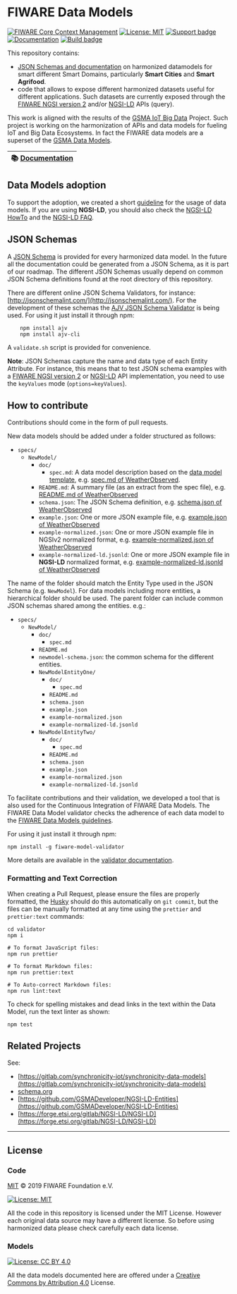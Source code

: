 # FIWARE Data Models

[![FIWARE Core Context Management](https://nexus.lab.fiware.org/repository/raw/public/badges/chapters/core.svg)](https://www.fiware.org/developers/catalogue/)
[![License: MIT](https://img.shields.io/github/license/FIWARE/dataModels.svg)](https://opensource.org/licenses/MIT)
[![Support badge](https://img.shields.io/badge/support-askbot-yellowgreen.svg)](http://ask.fiware.org)
<br/>
[![Documentation](https://img.shields.io/readthedocs/fiware-datamodels.svg)](https://fiware-datamodels.rtfd.io)
[![Build badge](https://img.shields.io/travis/FIWARE/dataModels.svg "Travis build status")](https://travis-ci.org/FIWARE/dataModels/)

This repository contains:

-   [JSON Schemas and documentation](./specs/README.md) on harmonized datamodels
    for smart different Smart Domains, particularly **Smart Cities** and **Smart Agrifood**.
-   code that allows to expose different harmonized datasets useful for
    different applications. Such datasets are currently exposed through the
    [FIWARE NGSI version 2](http://fiware.github.io/specifications/ngsiv2/stable)
     and/or [NGSI-LD](https://www.etsi.org/deliver/etsi_gs/CIM/001_099/009/01.01.01_60/gs_CIM009v010101p.pdf) APIs (query).

This work is aligned with the results of the
[GSMA IoT Big Data](http://www.gsma.com/connectedliving/iot-big-data/) Project.
Such project is working on the harmonization of APIs and data models for fueling
IoT and Big Data Ecosystems. In fact the FIWARE data models are a superset of
the
[GSMA Data Models](https://github.com/GSMADeveloper/NGSI-LD-Entities).

| :books: [Documentation](https://fiware-datamodels.rtfd.io) |
| ---------------------------------------------------------- |


## Data Models adoption

To support the adoption, we created a short [guideline](specs/howto.md) for the
usage of data models. If you are using **NGSI-LD**, you should also check the [NGSI-LD HowTo](./specs/ngsi-ld_howto.md)
and the [NGSI-LD FAQ](./specs/ngsi-ld_faq.md).

## JSON Schemas

A [JSON Schema](http://json-schema.org/) is provided for every
harmonized data model. In the future all the documentation could be generated
from a JSON Schema, as it is part of our roadmap. The different JSON Schemas
usually depend on common JSON Schema definitions found at the root directory of
this repository.

There are different online JSON Schema Validators, for instance:
[http://jsonschemalint.com/](http://jsonschemalint.com/). For the development of
these schemas the
[AJV JSON Schema Validator](https://github.com/epoberezkin/ajv) is being used.
For using it just install it through npm:

```console
    npm install ajv
    npm install ajv-cli
```

A `validate.sh` script is provided for convenience.

**Note**: JSON Schemas capture the name and data type of each Entity Attribute. For instance, this
means that to test JSON schema examples with a
[FIWARE NGSI version 2](http://fiware.github.io/specifications/ngsiv2/stable)
or [NGSI-LD](https://www.etsi.org/deliver/etsi_gs/CIM/001_099/009/01.01.01_60/gs_CIM009v010101p.pdf)
API implementation, you need to use the `keyValues` mode (`options=keyValues`).

## How to contribute

Contributions should come in the form of pull requests.

New data models should be added under a folder structured as follows:

-   `specs/`
    -   `NewModel/`
        -   `doc/`
            -   `spec.md`: A data model description based on the
                [data model template](datamodel_template.md), e.g.
                [spec.md of WeatherObserved](specs/Weather/WeatherObserved/doc/spec.md).
        -   `README.md`: A summary file (as an extract from the spec file), e.g.
            [README.md of WeatherObserved](specs/Weather/WeatherObserved/README.md)
        -   `schema.json`: The JSON Schema definition, e.g.
            [schema.json of WeatherObserved](specs/Weather/WeatherObserved/schema.json)
        -   `example.json`: One or more JSON example file, e.g.
            [example.json of WeatherObserved](specs/Weather/WeatherObserved/example.json)
        -   `example-normalized.json`: One or more JSON example file in NGSIv2 normalized format, e.g.
            [example-normalized.json of WeatherObserved](specs/Weather/WeatherObserved/example-normalized.json)
        -   `example-normalized-ld.jsonld`: One or more JSON example file in **NGSI-LD** normalized format, e.g.
            [example-normalized-ld.jsonld of WeatherObserved](specs/Weather/WeatherObserved/example-normalized-ld.jsonld)

The name of the folder should match the Entity Type used in the JSON Schema
(e.g. `NewModel`). For data models including more entities, a hierarchical
folder should be used. The parent folder can include common JSON schemas shared
among the entities. e.g.:

-   `specs/`
    -   `NewModel/`
        -   `doc/`
            -   `spec.md`
        -   `README.md`
        -   `newmodel-schema.json`: the common schema for the different
            entities.
        -   `NewModelEntityOne/`
            -   `doc/`
                -   `spec.md`
            -   `README.md`
            -   `schema.json`
            -   `example.json`
            -   `example-normalized.json`
            -   `example-normalized-ld.jsonld` 
        -   `NewModelEntityTwo/`
            -   `doc/`
                -   `spec.md`
            -   `README.md`
            -   `schema.json`
            -   `example.json`
            -   `example-normalized.json`
            -   `example-normalized-ld.jsonld`

To facilitate contributions and their validation, we developed a tool that is
also used for the Continuous Integration of FIWARE Data Models. The FIWARE Data
Model validator checks the adherence of each data model to the
[FIWARE Data Models guidelines](specs/guidelines.md).

For using it just install it through npm:

```console
npm install -g fiware-model-validator
```

More details are available in the [validator documentation](validator).

### Formatting and Text Correction

When creating a Pull Request, please ensure the files are properly formatted,
the [Husky](https://github.com/typicode/husky) should do this automatically on
`git commit`, but the files can be manually formatted at any time using the
`prettier` and `prettier:text` commands:

```console
cd validator
npm i

# To format JavaScript files:
npm run prettier

# To format Markdown files:
npm run prettier:text

# To Auto-correct Markdown files:
npm run lint:text
```

To check for spelling mistakes and dead links in the text within the Data Model,
run the text linter as shown:

```console
npm test
```

[license-image]: https://img.shields.io/badge/license-MIT-blue.svg
[license-url]: LICENSE

## Related Projects

See:

-   [https://gitlab.com/synchronicity-iot/synchronicity-data-models](https://gitlab.com/synchronicity-iot/synchronicity-data-models)
-   [schema.org](https://schema.org)
-   [https://github.com/GSMADeveloper/NGSI-LD-Entities](https://github.com/GSMADeveloper/NGSI-LD-Entities)
-   [https://forge.etsi.org/gitlab/NGSI-LD/NGSI-LD](https://forge.etsi.org/gitlab/NGSI-LD/NGSI-LD)

---

## License

### Code

[MIT](LICENSE) © 2019 FIWARE Foundation e.V.

[![License: MIT](https://img.shields.io/github/license/FIWARE/dataModels.svg)](https://opensource.org/licenses/MIT)

All the code in this repository is licensed under the MIT License. However each
original data source may have a different license. So before using harmonized
data please check carefully each data license.

### Models

[![License: CC BY 4.0](https://img.shields.io/badge/License-CC%20BY%204.0-lightgrey.svg)](https://creativecommons.org/licenses/by/4.0/)

All the data models documented here are offered under a
[Creative Commons by Attribution 4.0](https://creativecommons.org/licenses/by/4.0/)
License.
